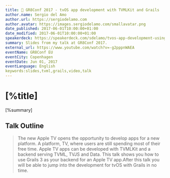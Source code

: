 ```yaml
---
title: 📼 GR8Conf 2017 - tvOS app development with TVMLKit and Grails
author.name: Sergio del Amo
author.url: https://sergiodelamo.com
author.avatar: https://images.sergiodelamo.com/smallavatar.png 
date_published: 2017-06-01T10:00:00+01:00
date_modified: 2017-06-01T10:00:00+01:00
speakerdeck: https://speakerdeck.com/sdelamo/tvos-app-development-using-tvmlkit-and-grails-1
summary: Slides from my talk at GR8Conf 2017.
external_url: https://www.youtube.com/watch?v=-g2pppnWAEA
eventName: GR8Conf EU
eventCity: Copenhagen
eventDate: Jun 01, 2017
eventLanguage: English
keywords:slides,tvml,grails,video,talk
---
```


# [%title]

[%summary]

<script async class="speakerdeck-embed" data-id="135b4e663a0b43a99ca479199a787151" data-ratio="1.77777777777778" src="//speakerdeck.com/assets/embed.js"></script>

## Talk Outline

> The new Apple TV opens the opportunity to develop apps for a new platform. A platform, TV, where users are still spending most of their free time. Apple TV apps can be developed with TVMLKit and a backend serving TVML, TVJS and Data. This talk shows you how to use Grails 3 as your backend for an Apple TV app.After this talk you will be able to jump into the development for tvOS with Grails in no time.
